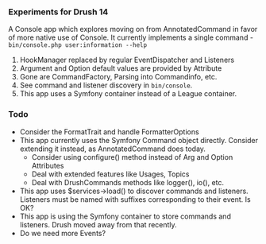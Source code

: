 ### Experiments for Drush 14

A Console app which explores moving on from AnnotatedCommand in favor of more native use of Console. It currently implements a single command - `bin/console.php user:information --help`
   1. HookManager replaced by regular EventDispatcher and Listeners
   1. Argument and Option default values are provided by Attribute
   1. Gone are CommandFactory, Parsing into Commandinfo, etc.
   1. See command and listener discovery in `bin/console`.
   1. This app uses a Symfony container instead of a League container. 

### Todo
- Consider the FormatTrait and handle FormatterOptions
- This app currently uses the Symfony Command object directly. Consider extending it instead, as AnnotatedCommand does today.
  - Consider using configure() method instead of Arg and Option Attributes
  - Deal with extended features like Usages, Topics
  - Deal with DrushCommands methods like logger(), io(), etc.
- This app uses $services->load() to discover commands and listeners. Listeners must be named with suffixes corresponding to their event. Is OK?
- This app is using the Symfony container to store commands and listeners. Drush moved away from that recently.
- Do we need more Events?
